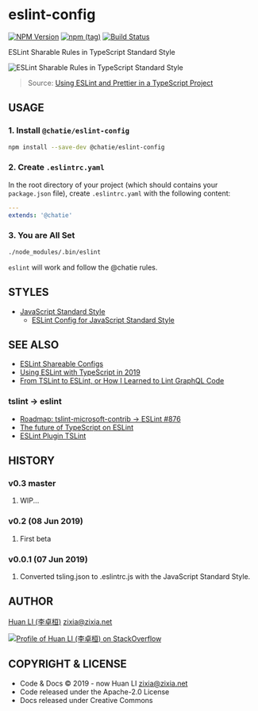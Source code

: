 # eslint-config

[![NPM Version](https://badge.fury.io/js/%40chatie%2Feslint-config.svg)](https://www.npmjs.com/package/@chatie/eslint-config)
[![npm (tag)](https://img.shields.io/npm/v/%40chatie/eslint-config/next.svg)](https://www.npmjs.com/package/@chatie/eslint-config?activeTab=versions)
[![Build Status](https://travis-ci.com/Chatie/eslint-config.svg?branch=master)](https://travis-ci.com/Chatie/eslint-config)

ESLint Sharable Rules in TypeScript Standard Style

![ESLint Sharable Rules in TypeScript Standard Style](https://chatie.github.io/eslint-config/images/eslint-config-chatie.jpg)
> Source: [Using ESLint and Prettier in a TypeScript Project](https://www.robertcooper.me/using-eslint-and-prettier-in-a-typescript-project)

## USAGE

### 1. Install `@chatie/eslint-config`

```sh
npm install --save-dev @chatie/eslint-config
```

### 2. Create `.eslintrc.yaml`

In the root directory of your project (which should contains your `package.json` file), create `.eslintrc.yaml` with the following content:

```yaml
---
extends: '@chatie'
```

### 3. You are All Set

```sh
./node_modules/.bin/eslint
```

`eslint` will work and follow the @chatie rules.

## STYLES

- [JavaScript Standard Style](https://standardjs.com)
  - [ESLint Config for JavaScript Standard Style](https://github.com/standard/eslint-config-standard)

## SEE ALSO

- [ESLint Shareable Configs](https://eslint.org/docs/developer-guide/shareable-configs)
- [Using ESLint with TypeScript in 2019](https://43081j.com/2019/02/using-eslint-with-typescript)
- [From TSLint to ESLint, or How I Learned to Lint GraphQL Code](https://artsy.github.io/blog/2019/01/29/from-tslint-to-eslint/)

### tslint -> eslint

- [Roadmap: tslint-microsoft-contrib -> ESLint #876](https://github.com/microsoft/tslint-microsoft-contrib/issues/876)
- [The future of TypeScript on ESLint](https://eslint.org/blog/2019/01/future-typescript-eslint)
- [ESLint Plugin TSLint](https://github.com/typescript-eslint/typescript-eslint/tree/master/packages/eslint-plugin-tslint)

## HISTORY

### v0.3 master

1. WIP...

### v0.2 (08 Jun 2019)

1. First beta

### v0.0.1 (07 Jun 2019)

1. Converted tsling.json to .eslintrc.js with the JavaScript Standard Style.

## AUTHOR

[Huan LI (李卓桓)](http://linkedin.com/in/zixia) zixia@zixia.net

[![Profile of Huan LI (李卓桓) on StackOverflow](https://stackexchange.com/users/flair/265499.png)](https://stackexchange.com/users/265499)

## COPYRIGHT & LICENSE

- Code & Docs © 2019 - now Huan LI zixia@zixia.net
- Code released under the Apache-2.0 License
- Docs released under Creative Commons
